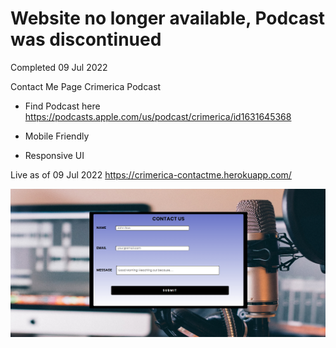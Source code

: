 # Website no longer available, Podcast was discontinued

Completed 09 Jul 2022

Contact Me Page Crimerica Podcast

- Find Podcast here
  https://podcasts.apple.com/us/podcast/crimerica/id1631645368

- Mobile Friendly
- Responsive UI

Live as of 09 Jul 2022 https://crimerica-contactme.herokuapp.com/

![ScreenShot](/Screenshot_20230209_103656.png)